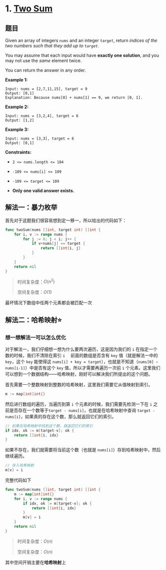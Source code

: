 # 1. [Two Sum](https://leetcode.cn/problems/two-sum/)

## 题目

Given an array of integers `nums` and an integer `target`, return *indices of the two numbers such that they add up to `target`*.

You may assume that each input would have **exactly one solution**, and you may not use the *same* element twice.

You can return the answer in any order.

**Example 1:**

```
Input: nums = [2,7,11,15], target = 9
Output: [0,1]
Explanation: Because nums[0] + nums[1] == 9, we return [0, 1].
```

**Example 2:**

```
Input: nums = [3,2,4], target = 6
Output: [1,2]
```

**Example 3:**

```
Input: nums = [3,3], target = 6
Output: [0,1]
```

**Constraints:**

- `2 <= nums.length <= 104`

- `-109 <= nums[i] <= 109`

- `-109 <= target <= 109`

- **Only one valid answer exists.**



## 解法一：暴力枚举

首先对于这题我们很容易想到定一移一，所以给出的代码如下：

```go
func twoSum(nums []int, target int) []int {
	for i, v := range nums {
		for j := 0; j < i; j++ {
			if v+nums[j] == target {
				return []int{i, j}
			}
		}
	}
	return nil
}
```

> 时间复杂度：$O(n^2)$
>
> 空间复杂度：$O(1)$

最坏情况下数组中任两个元素都会被匹配一次



## 解法二：哈希映射⭐

### 想一想解法一可以怎么优化

对于解法一，我们仔细想一想为什么要两次遍历，这是因为我们的 `i` 在指定一个数的时候，我们不清除在索引 `i  ` 前面的数组是否含有 `key` 值（就是解法一中的 `key`，这个 `key` 能使得这 `nums[i] + key = target`），也就是不知道（`nums[0] ~ nums[i-1]`）中是否有这个 `key` 值，所以才需要再遍历一次前 `i` 个元素。这里我们可以想到一个数据结构——哈希映射，刚好可以解决我们所提出的这个问题。



首先需要一个整数映射到整数的哈希映射，这里我们需要它从值映射到索引。

```java
m := map[int]int{}
```

然后进行数组的遍历，当遍历到第 `i` 个元素的时候，我们需要先检测一下在 `i` 之前是否存在一个数等于`target - nums[i]`，也就是在哈希映射中查询 `target - nums[i]`，如果真的存在这个数，那么就返回它们的索引。

```java
// 如果在哈希映射中找到这个数，就返回它们的索引
if idx, ok := m[target-v]; ok {
    return []int{i, idx}
}
```

如果不存在，我们就需要将当前这个数（也就是 `nums[i]`）存到哈希映射中，然后继续遍历。

```java
// 存入哈希映射
m[v] = i
```



完整代码如下

```go
func twoSum(nums []int, target int) []int {
	m := map[int]int{}
	for i, v := range nums {
		if idx, ok := m[target-v]; ok {
			return []int{i, idx}
		}
		m[v] = i
	}
	return nil
}
```

> 时间复杂度：$O(n)$
>
> 空间复杂度：$O(n)$

其中空间开销主要在**哈希映射**上
